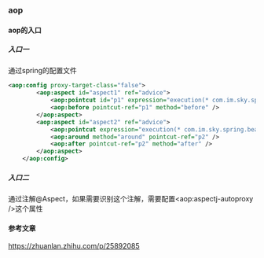 ### aop

#### aop的入口

##### 入口一
通过spring的配置文件
```xml
<aop:config proxy-target-class="false">
        <aop:aspect id="aspect1" ref="advice">
            <aop:pointcut id="p1" expression="execution(* com.im.sky.spring.bean.IPeople.say(..))" />
            <aop:before pointcut-ref="p1" method="before" />
        </aop:aspect>
        <aop:aspect id="aspect2" ref="advice">
            <aop:pointcut expression="execution(* com.im.sky.spring.bean.IPeople.*(..))" id="p2" />
            <aop:around method="around" pointcut-ref="p2" />
            <aop:after pointcut-ref="p2" method="after" />
        </aop:aspect>
    </aop:config>
```

##### 入口二
通过注解@Aspect，如果需要识别这个注解，需要配置<aop:aspectj-autoproxy />这个属性


#### 参考文章
https://zhuanlan.zhihu.com/p/25892085
